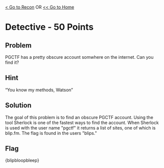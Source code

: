 [< Go to Recon](/Recon) OR [<< Go to Home](/)
# Detective - 50 Points
## Problem
PGCTF has a pretty obscure account somwhere on the internet. Can you find it?

## Hint
“You know my methods, Watson”

## Solution
The goal of this problem is to find an obscure PGCTF account. Using the tool Sherlock is one of the fastest ways to find the account. When Sherlock is used with the user name "pgctf" it returns a list of sites, one of which is blip.fm. The flag is found in the users "blips."

## Flag
{blipbloopbleep}